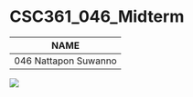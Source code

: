 # CSC361_046_Midterm

 NAME  |
 ----- |
046 Nattapon Suwanno |

<img src="https://imgur.com/jiJEUVt">
